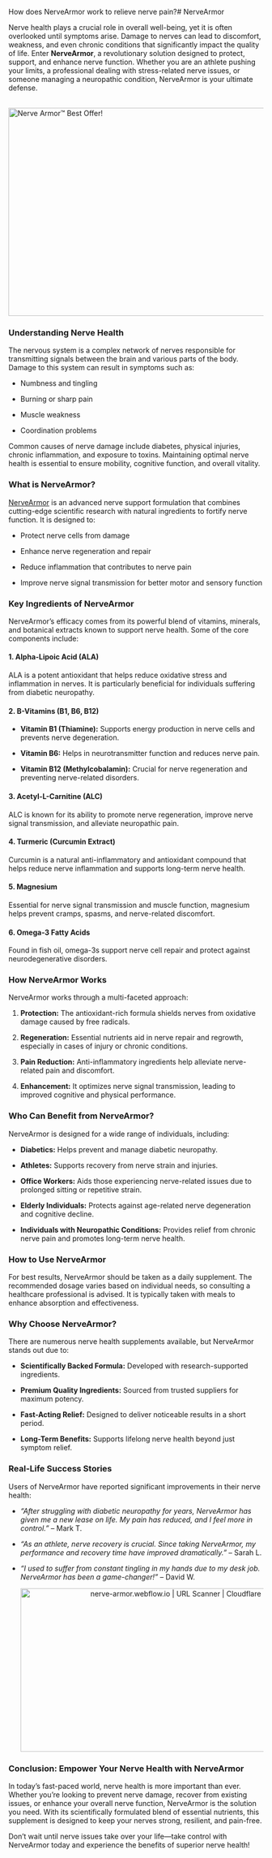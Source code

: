 
How does NerveArmor work to relieve nerve pain?# NerveArmor
<div id="post-body-382166291344829371" class="post-body entry-content float-container">
<p data-pm-slice="1 1 []">Nerve health plays a crucial role in overall well-being, yet it is often overlooked until symptoms arise. Damage to nerves can lead to discomfort, weakness, and even chronic conditions that significantly impact the quality of life. Enter <strong>NerveArmor</strong>, a revolutionary solution designed to protect, support, and enhance nerve function. Whether you are an athlete pushing your limits, a professional dealing with stress-related nerve issues, or someone managing a neuropathic condition, NerveArmor is your ultimate defense.</p>
<p data-pm-slice="1 1 []">&nbsp;<img src="https://img1.wsimg.com/isteam/ip/dddd4f50-eac2-4ae1-bb0c-6a65fce12ae2/n-648x415.png" alt="Nerve Armor&trade; Best Offer!" width="640" height="410" /></p>
<h3>Understanding Nerve Health</h3>
<p>The nervous system is a complex network of nerves responsible for transmitting signals between the brain and various parts of the body. Damage to this system can result in symptoms such as:</p>
<ul data-spread="false">
<li>
<p>Numbness and tingling</p>
</li>
<li>
<p>Burning or sharp pain</p>
</li>
<li>
<p>Muscle weakness</p>
</li>
<li>
<p>Coordination problems</p>
</li>
</ul>
<p>Common causes of nerve damage include diabetes, physical injuries, chronic inflammation, and exposure to toxins. Maintaining optimal nerve health is essential to ensure mobility, cognitive function, and overall vitality.</p>
<h3>What is NerveArmor?</h3>
<p><a href="https://thenervearmor.com/">NerveArmor</a> is an advanced nerve support formulation that combines cutting-edge scientific research with natural ingredients to fortify nerve function. It is designed to:</p>
<ul data-spread="false">
<li>
<p>Protect nerve cells from damage</p>
</li>
<li>
<p>Enhance nerve regeneration and repair</p>
</li>
<li>
<p>Reduce inflammation that contributes to nerve pain</p>
</li>
<li>
<p>Improve nerve signal transmission for better motor and sensory function</p>
</li>
</ul>
<h3>Key Ingredients of NerveArmor</h3>
<p>NerveArmor&rsquo;s efficacy comes from its powerful blend of vitamins, minerals, and botanical extracts known to support nerve health. Some of the core components include:</p>
<h4>1. <strong>Alpha-Lipoic Acid (ALA)</strong></h4>
<p>ALA is a potent antioxidant that helps reduce oxidative stress and inflammation in nerves. It is particularly beneficial for individuals suffering from diabetic neuropathy.</p>
<h4>2. <strong>B-Vitamins (B1, B6, B12)</strong></h4>
<ul data-spread="false">
<li>
<p><strong>Vitamin B1 (Thiamine):</strong> Supports energy production in nerve cells and prevents nerve degeneration.</p>
</li>
<li>
<p><strong>Vitamin B6:</strong> Helps in neurotransmitter function and reduces nerve pain.</p>
</li>
<li>
<p><strong>Vitamin B12 (Methylcobalamin):</strong> Crucial for nerve regeneration and preventing nerve-related disorders.</p>
</li>
</ul>
<h4>3. <strong>Acetyl-L-Carnitine (ALC)</strong></h4>
<p>ALC is known for its ability to promote nerve regeneration, improve nerve signal transmission, and alleviate neuropathic pain.</p>
<h4>4. <strong>Turmeric (Curcumin Extract)</strong></h4>
<p>Curcumin is a natural anti-inflammatory and antioxidant compound that helps reduce nerve inflammation and supports long-term nerve health.</p>
<h4>5. <strong>Magnesium</strong></h4>
<p>Essential for nerve signal transmission and muscle function, magnesium helps prevent cramps, spasms, and nerve-related discomfort.</p>
<h4>6. <strong>Omega-3 Fatty Acids</strong></h4>
<p>Found in fish oil, omega-3s support nerve cell repair and protect against neurodegenerative disorders.</p>
<h3>How NerveArmor Works</h3>
<p>NerveArmor works through a multi-faceted approach:</p>
<ol start="1" data-spread="false">
<li>
<p><strong>Protection:</strong> The antioxidant-rich formula shields nerves from oxidative damage caused by free radicals.</p>
</li>
<li>
<p><strong>Regeneration:</strong> Essential nutrients aid in nerve repair and regrowth, especially in cases of injury or chronic conditions.</p>
</li>
<li>
<p><strong>Pain Reduction:</strong> Anti-inflammatory ingredients help alleviate nerve-related pain and discomfort.</p>
</li>
<li>
<p><strong>Enhancement:</strong> It optimizes nerve signal transmission, leading to improved cognitive and physical performance.</p>
</li>
</ol>
<h3>Who Can Benefit from NerveArmor?</h3>
<p>NerveArmor is designed for a wide range of individuals, including:</p>
<ul data-spread="false">
<li>
<p><strong>Diabetics:</strong> Helps prevent and manage diabetic neuropathy.</p>
</li>
<li>
<p><strong>Athletes:</strong> Supports recovery from nerve strain and injuries.</p>
</li>
<li>
<p><strong>Office Workers:</strong> Aids those experiencing nerve-related issues due to prolonged sitting or repetitive strain.</p>
</li>
<li>
<p><strong>Elderly Individuals:</strong> Protects against age-related nerve degeneration and cognitive decline.</p>
</li>
<li>
<p><strong>Individuals with Neuropathic Conditions:</strong> Provides relief from chronic nerve pain and promotes long-term nerve health.</p>
</li>
</ul>
<h3>How to Use NerveArmor</h3>
<p>For best results, NerveArmor should be taken as a daily supplement. The recommended dosage varies based on individual needs, so consulting a healthcare professional is advised. It is typically taken with meals to enhance absorption and effectiveness.</p>
<h3>Why Choose NerveArmor?</h3>
<p>There are numerous nerve health supplements available, but NerveArmor stands out due to:</p>
<ul data-spread="false">
<li>
<p><strong>Scientifically Backed Formula:</strong> Developed with research-supported ingredients.</p>
</li>
<li>
<p><strong>Premium Quality Ingredients:</strong> Sourced from trusted suppliers for maximum potency.</p>
</li>
<li>
<p><strong>Fast-Acting Relief:</strong> Designed to deliver noticeable results in a short period.</p>
</li>
<li>
<p><strong>Long-Term Benefits:</strong> Supports lifelong nerve health beyond just symptom relief.</p>
</li>
</ul>
<h3>Real-Life Success Stories</h3>
<p>Users of NerveArmor have reported significant improvements in their nerve health:</p>
<ul style="text-align: left;" data-spread="false">
<li>
<p><em>&ldquo;After struggling with diabetic neuropathy for years, NerveArmor has given me a new lease on life. My pain has reduced, and I feel more in control.&rdquo;</em> &ndash; Mark T.</p>
</li>
<li>
<p><em>&ldquo;As an athlete, nerve recovery is crucial. Since taking NerveArmor, my performance and recovery time have improved dramatically.&rdquo;</em> &ndash; Sarah L.</p>
</li>
<li>
<p><em>&ldquo;I used to suffer from constant tingling in my hands due to my desk job. NerveArmor has been a game-changer!&rdquo;</em> &ndash; David W.</p>
<p style="text-align: center;"><img src="https://cdn.prod.website-files.com/67a1b7bec9a0152abbfd92bc/67a1c127f8190f85bdee96e1_Nerve%2520Armor%25204.png" alt="nerve-armor.webflow.io | URL Scanner | Cloudflare Radar" width="640" height="322" /></p>
</li>
</ul>
<h3>Conclusion: Empower Your Nerve Health with NerveArmor</h3>
<p>In today&rsquo;s fast-paced world, nerve health is more important than ever. Whether you&rsquo;re looking to prevent nerve damage, recover from existing issues, or enhance your overall nerve function, NerveArmor is the solution you need. With its scientifically formulated blend of essential nutrients, this supplement is designed to keep your nerves strong, resilient, and pain-free.</p>
<p>Don&rsquo;t wait until nerve issues take over your life&mdash;take control with NerveArmor today and experience the benefits of superior nerve health!</p>
<p>&nbsp;</p>
</div>
<div class="post-bottom">&nbsp;</div>
<div class="post-outer">&nbsp;</div>
<section id="comments" class="comments embed" data-num-comments="0">
<h3 class="title">&nbsp;</h3>
<div id="Blog1_comments-block-wrapper">&nbsp;</div>
<div class="footer">&nbsp;</div>
</section>
